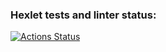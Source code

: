 ### Hexlet tests and linter status:
[![Actions Status](https://github.com/Unbeliev4ble/data-analytics-project-92/actions/workflows/hexlet-check.yml/badge.svg)](https://github.com/Unbeliev4ble/data-analytics-project-92/actions)